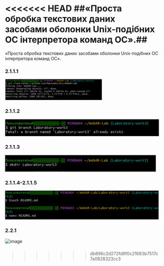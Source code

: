<<<<<<< HEAD
##«Проста обробка текстових даних засобами оболонки Unix-подібних ОС інтерпретора команд ОС».##
=======
«Проста обробка текстових даних засобами оболонки Unix-подібних ОС 
інтерпретора команд ОС».
### 2.1.1.1 ###
![image](https://github.com/MaksymGurzhiy/WebAR-Lab/blob/Laboratory-work3/2.1.1.1.png?raw=true)
### 2.1.1.2 ###
![image](https://github.com/MaksymGurzhiy/WebAR-Lab/blob/Laboratory-work3/2.1.1.2.png?raw=true)
### 2.1.1.3 ###
![image](https://github.com/MaksymGurzhiy/WebAR-Lab/blob/Laboratory-work3/2.1.1.3.png?raw=true)
### 2.1.1.4-2.1.1.5 ###
![image](https://github.com/MaksymGurzhiy/WebAR-Lab/blob/Laboratory-work3/2.1.1.4-2.1.1.5.png?raw=true)
### 2.2.1 ###
![image](https://user-images.githubusercontent.com/127398854/229057229-7d1e81d7-7146-4384-8da9-875deae554f1.png)
###
>>>>>>> db896c2d272fd9f0c21683b7517c7a0828323cc3
